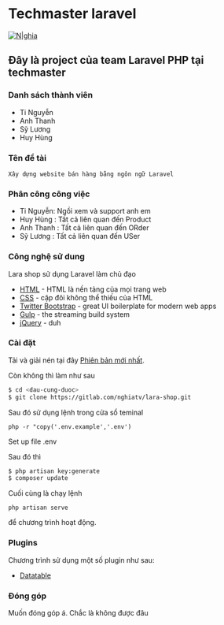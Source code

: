 # Techmaster laravel

[![N|ghia](https://viblo.asia/uploads/images/a56fb493de07174a3a0cbc5b057e719db7c3389a/903e2553967e1ac73760ad85c14977bd1f753d6c.png)](https://www.facebook.com/nghia.than)

## Đây là project của team Laravel PHP tại techmaster
### Danh sách thành viên
  - Ti Nguyễn
  - Anh Thanh
  - Sỹ Lương
  - Huy Hùng
### Tên đề tài

    Xây dựng website bán hàng bằng ngôn ngữ Laravel
    
### Phân công công việc
  - Ti Nguyễn: Ngồi xem và support anh em
  - Huy Hùng : Tất cả liên quan đến Product
  - Anh Thanh :  Tất cả liên quan đến ORder
  - Sỹ Lương :  Tất cả liên quan đến  USer


### Công nghệ sử dung

Lara shop sử dụng Laravel làm chủ đạo

* [HTML] - HTML là nền tảng của mọi trang web
* [CSS] - cặp đôi không thể thiếu của HTML
* [Twitter Bootstrap] - great UI boilerplate for modern web apps
* [Gulp] - the streaming build system
* [jQuery] - duh


### Cài đặt

Tải và giải nén tại đây [Phiên bản mới nhất](https://gitlab.com/nghiatv/lara-shop.git).

Còn không thì làm như sau

```sh
$ cd <dau-cung-duoc>
$ git clone https://gitlab.com/nghiatv/lara-shop.git
```

Sau đó sử dụng lệnh trong cửa sổ teminal
```
php -r "copy('.env.example','.env')
```
Set up file .env

Sau đó thì
```sh
$ php artisan key:generate
$ composer update
```
Cuối cùng là chạy lệnh
```git-bash
php artisan serve
```
để chương trình hoạt động.

### Plugins
Chương trình sử dụng một số plugin như sau:

* [Datatable](https://datatables.net/)


### Đóng góp

Muốn đóng góp á.
Chắc là không được đâu


   [Twitter Bootstrap]: <http://twitter.github.com/bootstrap/>
   [keymaster.js]: <https://github.com/madrobby/keymaster>
   [jQuery]: <http://jquery.com>
   [HTML]: <http://www.w3schools.com/html>
[CSS]: <http://www.w3schools.com/css>
   [Gulp]: <http://gulpjs.com>
